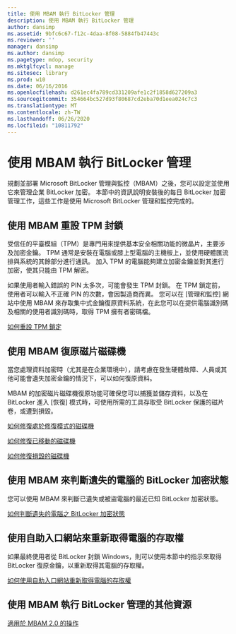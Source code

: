```yaml
---
title: 使用 MBAM 執行 BitLocker 管理
description: 使用 MBAM 執行 BitLocker 管理
author: dansimp
ms.assetid: 9bfc6c67-f12c-4daa-8f08-5884fb47443c
ms.reviewer: ''
manager: dansimp
ms.author: dansimp
ms.pagetype: mdop, security
ms.mktglfcycl: manage
ms.sitesec: library
ms.prod: w10
ms.date: 06/16/2016
ms.openlocfilehash: d261ec4fa789cd331209afe1c2f1858d627209a3
ms.sourcegitcommit: 354664bc527d93f80687cd2eba70d1eea024c7c3
ms.translationtype: MT
ms.contentlocale: zh-TW
ms.lasthandoff: 06/26/2020
ms.locfileid: "10811792"
---
```

# 使用 MBAM 執行 BitLocker 管理


規劃並部署 Microsoft BitLocker 管理與監控（MBAM）之後，您可以設定並使用它來管理企業 BitLocker 加密。 本節中的資訊說明安裝後的每日 BitLocker 加密管理工作，這些工作是使用 Microsoft BitLocker 管理和監控完成的。

## 使用 MBAM 重設 TPM 封鎖


受信任的平臺模組（TPM）是專門用來提供基本安全相關功能的微晶片，主要涉及加密金鑰。 TPM 通常是安裝在電腦或膝上型電腦的主機板上，並使用硬體匯流排與系統的其餘部分進行通訊。 加入 TPM 的電腦能夠建立加密金鑰並對其進行加密，使其只能由 TPM 解密。

如果使用者輸入錯誤的 PIN 太多次，可能會發生 TPM 封鎖。 在 TPM 鎖定前，使用者可以輸入不正確 PIN 的次數，會因製造商而異。 您可以在 [管理和監控] 網站中使用 MBAM 來存取集中式金鑰復原資料系統，在此您可以在提供電腦識別碼及相關的使用者識別碼時，取得 TPM 擁有者密碼檔。

[如何重設 TPM 鎖定](how-to-reset-a-tpm-lockout-mbam-2.md)

## 使用 MBAM 復原磁片磁碟機


當您處理資料加密時（尤其是在企業環境中），請考慮在發生硬體故障、人員或其他可能會遺失加密金鑰的情況下，可以如何復原資料。

MBAM 的加密磁片磁碟機復原功能可確保您可以捕獲並儲存資料，以及在 BitLocker 進入 [恢復] 模式時，可使用所需的工具存取受 BitLocker 保護的磁片卷，或遭到損毀。

[如何修復處於修復模式的磁碟機](how-to-recover-a-drive-in-recovery-mode-mbam-2.md)

[如何修復已移動的磁碟機](how-to-recover-a-moved-drive-mbam-2.md)

[如何修復損毀的磁碟機](how-to-recover-a-corrupted-drive-mbam-2.md)

## 使用 MBAM 來判斷遺失的電腦的 BitLocker 加密狀態


您可以使用 MBAM 來判斷已遺失或被盜電腦的最近已知 BitLocker 加密狀態。

[如何判斷遺失的電腦之 BitLocker 加密狀態](how-to-determine-bitlocker-encryption-state-of-lost-computers-mbam-2.md)

## 使用自助入口網站來重新取得電腦的存取權


如果最終使用者從 BitLocker 封鎖 Windows，則可以使用本節中的指示來取得 BitLocker 復原金鑰，以重新取得其電腦的存取權。

[如何使用自助入口網站重新取得電腦的存取權](how-to-use-the-self-service-portal-to-regain-access-to-a-computer.md)

## 使用 MBAM 執行 BitLocker 管理的其他資源


[適用於 MBAM 2.0 的操作](operations-for-mbam-20-mbam-2.md)

 

 





